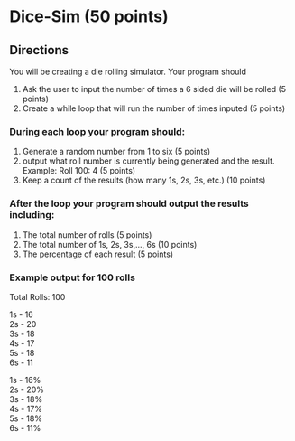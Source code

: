 # Dice-Sim (50 points)

## **Directions**

You will be creating a die rolling simulator. Your program should

1. Ask the user to input the number of times a 6 sided die will be rolled (5 points)
1. Create a while loop that will run the number of times inputed (5 points)
### During each loop your program should:
1. Generate a random number from 1 to six (5 points)
1. output what roll number is currently being generated and the result. Example: Roll 100: 4 (5 points)
1. Keep a count of the results (how many 1s, 2s, 3s, etc.) (10 points)
### After the loop your program should output the results including:
1. The total number of rolls (5 points)
1. The total number of 1s, 2s, 3s,..., 6s (10 points)
1. The percentage of each result (5 points)

### Example output for 100 rolls
Total Rolls: 100

1s - 16<br>
2s - 20<br>
3s - 18<br>
4s - 17<br>
5s - 18<br>
6s - 11<br>

1s - 16%<br>
2s - 20%<br>
3s - 18%<br>
4s - 17%<br>
5s - 18%<br>
6s - 11%
